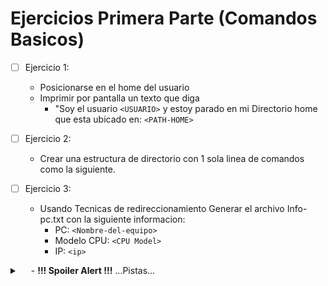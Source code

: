 # Ejercicios Primera Parte (Comandos Basicos)

- [ ] Ejercicio 1:
    - Posicionarse en el home del usuario
    - Imprimir por pantalla un texto que diga 
        - "Soy el usuario `<USUARIO>` y estoy parado en mi Directorio home que esta ubicado en: `<PATH-HOME>`

- [ ] Ejercicio 2:
    - Crear una estructura de directorio con 1 sola linea de comandos como la siguiente.

- [ ] Ejercicio 3:
    - Usando Tecnicas de redireccionamiento Generar el archivo Info-pc.txt con la siguiente informacion:
        - PC: `<Nombre-del-equipo>`
        - Modelo CPU: `<CPU Model>`
        - IP: `<ip>`





<details>
    <summary>&emsp; <Mostrar/Ocultar> - <b>!!! Spoiler Alert !!!</b>  ...Pistas...</summary>
    <div>
        Los siguientes Archivos y Comandos están relacionados con la resolución de los Ejercicios:
        <ul style="padding-left: 20px; font-style: italic;">
            <li>Archivos: `/proc/cpuinfo`</li>
            <li>Comandos: `hostnamectl`, `hostname`, `echo`, `whoami`, `pwd`</li>
            <li>Variables de Entorno: `$PWD`, `$USER`</li>
        </ul>
        Siempre es preferible la ejecución de un comando, por sobre la obtención del dato sobre una variable de entorno.
    </div>
</details>

